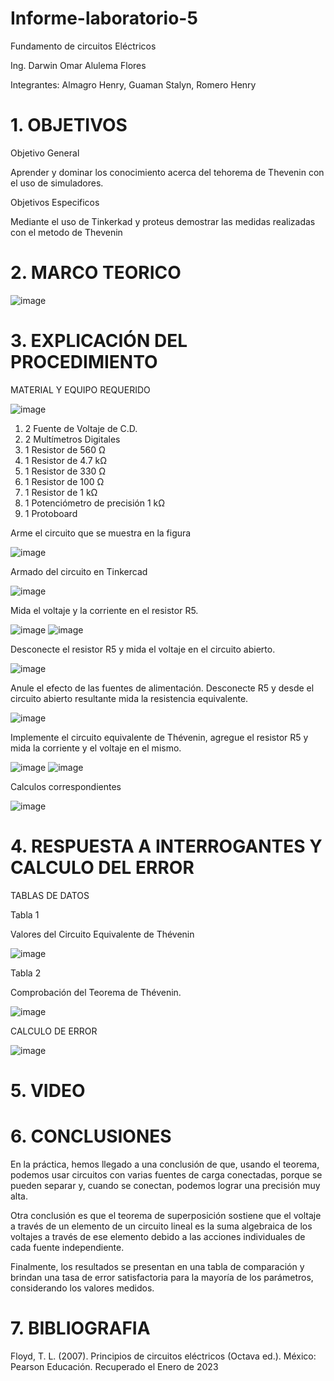 # Informe-laboratorio-5

Fundamento de circuitos Eléctricos

Ing. Darwin Omar Alulema Flores

Integrantes: Almagro Henry, Guaman Stalyn, Romero Henry 

# 1. OBJETIVOS

Objetivo General

Aprender y dominar los conocimiento acerca del tehorema de Thevenin con el uso de simuladores.

Objetivos Especificos

Mediante el uso de Tinkerkad y proteus demostrar las medidas realizadas con el metodo de Thevenin

# 2. MARCO TEORICO

![image](https://user-images.githubusercontent.com/116781677/210838728-2f0d6726-62e2-47fb-bedb-e4f4d2fd967f.png)

# 3. EXPLICACIÓN DEL PROCEDIMIENTO

MATERIAL Y EQUIPO REQUERIDO

![image](https://user-images.githubusercontent.com/116781677/210840904-c096f9b7-ce9c-4c97-aab3-4822dcca93d5.png)

1. 2 Fuente de Voltaje de C.D.
2. 2 Multímetros Digitales
3. 1 Resistor de 560 Ω
4. 1 Resistor de 4.7 kΩ
5. 1 Resistor de 330 Ω
6. 1 Resistor de 100 Ω
7. 1 Resistor de 1 kΩ
8. 1 Potenciómetro de precisión 1 kΩ
9. 1 Protoboard

Arme el circuito que se muestra en la figura

![image](https://user-images.githubusercontent.com/116781677/210839994-b54073b8-04b5-4750-9b01-c7e32c422150.png)

Armado del circuito en Tinkercad

![image](https://user-images.githubusercontent.com/116781677/210842633-3b0e1db8-916f-4386-ac28-4dd70d7addaa.png)

Mida el voltaje y la corriente en el resistor R5.

![image](https://user-images.githubusercontent.com/116781677/210843815-121b1e55-317c-4107-87c4-0c97de183bd5.png)
![image](https://user-images.githubusercontent.com/116781677/210843985-82874327-a5b2-40df-8405-e97d88a3ee73.png)

Desconecte el resistor R5 y mida el voltaje en el circuito abierto.

![image](https://user-images.githubusercontent.com/116781677/210844842-68a1b8a7-f877-4870-8bd4-3a1ffd7a86d2.png)

Anule el efecto de las fuentes de alimentación. Desconecte R5 y desde el circuito abierto resultante mida la resistencia equivalente.

![image](https://user-images.githubusercontent.com/116781677/210845385-dac17338-865c-4f4c-bd18-481128ec3d6c.png)

Implemente el circuito equivalente de Thévenin, agregue el resistor R5 y mida la corriente y el voltaje en el mismo.

![image](https://user-images.githubusercontent.com/116781677/210851105-eb84fb17-f68c-41a5-b048-e96f193b74cf.png)
![image](https://user-images.githubusercontent.com/116781677/210854422-cab9270c-83c6-4086-8f27-25cf7448661f.png)

Calculos correspondientes

![image](https://user-images.githubusercontent.com/116781677/210912691-5db08b71-a3d5-4dd8-9ac8-3f0ab0b1193f.png)


# 4. RESPUESTA A INTERROGANTES Y CALCULO DEL ERROR

TABLAS DE DATOS

Tabla 1

Valores del Circuito Equivalente de Thévenin

![image](https://user-images.githubusercontent.com/116781677/210860047-b54b1829-fc73-44c6-9fbf-c9588e90981c.png)

Tabla 2 

Comprobación del Teorema de Thévenin.

![image](https://user-images.githubusercontent.com/116781677/210860152-91875c42-c7e4-4f2c-92fa-d647fd13d177.png)

CALCULO DE ERROR

![image](https://user-images.githubusercontent.com/116781677/210913801-6ecc59ba-382e-436d-83b8-637df60a1043.png)

# 5. VIDEO


# 6. CONCLUSIONES

En la práctica, hemos llegado a una conclusión de que, usando el teorema, podemos usar circuitos con varias fuentes de carga conectadas, porque se pueden separar y, cuando se conectan, podemos lograr una precisión muy alta.

Otra conclusión es que el teorema de superposición sostiene que el voltaje a través de un elemento de un circuito lineal es la suma algebraica de los voltajes a través de ese elemento debido a las acciones individuales de cada fuente independiente.

Finalmente, los resultados se presentan en una tabla de comparación y brindan una tasa de error satisfactoria para la mayoría de los parámetros, considerando los valores medidos.

# 7. BIBLIOGRAFIA

Floyd, T. L. (2007). Principios de circuitos eléctricos (Octava ed.). México: Pearson Educación. Recuperado el Enero de 2023


